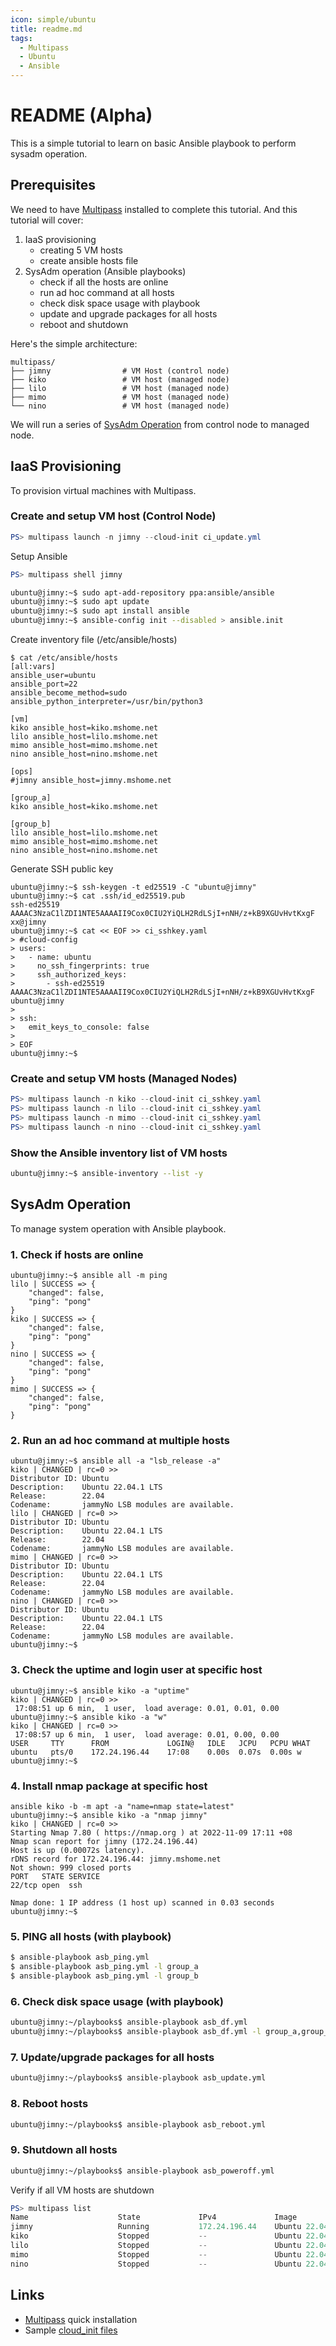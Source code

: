 ```yaml
---
icon: simple/ubuntu
title: readme.md
tags: 
  - Multipass
  - Ubuntu
  - Ansible
---
```


# README (Alpha)

This is a simple tutorial to learn on basic Ansible playbook to perform sysadm operation.  

  
## Prerequisites

We need to have [Multipass](https://multipass.run/install) installed to complete this tutorial.
And this tutorial will cover:  

 1. IaaS provisioning
    - creating 5 VM hosts
    - create ansible hosts file
 1. SysAdm operation (Ansible playbooks)
    - check if all the hosts are online
    - run ad hoc command at all hosts
    - check disk space usage with playbook
    - update and upgrade packages for all hosts
    - reboot and shutdown
   
Here's the simple architecture:

```console
multipass/
├── jimny                # VM Host (control node)
├── kiko                 # VM host (managed node)
├── lilo                 # VM host (managed node)
├── mimo                 # VM host (managed node)
└── nino                 # VM host (managed node)
```

We will run a series of [SysAdm Operation](#sysadm-operation) from control node to managed node.

## IaaS Provisioning
To provision virtual machines with Multipass.

### Create and setup VM host (Control Node)
```powershell
PS> multipass launch -n jimny --cloud-init ci_update.yml
```

Setup Ansible
```powershell
PS> multipass shell jimny
```
```bash
ubuntu@jimny:~$ sudo apt-add-repository ppa:ansible/ansible
ubuntu@jimny:~$ sudo apt update
ubuntu@jimny:~$ sudo apt install ansible
ubuntu@jimny:~$ ansible-config init --disabled > ansible.init
```

Create inventory file (/etc/ansible/hosts)
```console
$ cat /etc/ansible/hosts
[all:vars]
ansible_user=ubuntu
ansible_port=22
ansible_become_method=sudo
ansible_python_interpreter=/usr/bin/python3

[vm]
kiko ansible_host=kiko.mshome.net
lilo ansible_host=lilo.mshome.net
mimo ansible_host=mimo.mshome.net
nino ansible_host=nino.mshome.net

[ops]
#jimny ansible_host=jimny.mshome.net

[group_a]
kiko ansible_host=kiko.mshome.net

[group_b]
lilo ansible_host=lilo.mshome.net
mimo ansible_host=mimo.mshome.net
nino ansible_host=nino.mshome.net
```

Generate SSH public key
```console
ubuntu@jimny:~$ ssh-keygen -t ed25519 -C "ubuntu@jimny"
ubuntu@jimny:~$ cat .ssh/id_ed25519.pub
ssh-ed25519 AAAAC3NzaC1lZDI1NTE5AAAAII9Cox0CIU2YiQLH2RdLSjI+nNH/z+kB9XGUvHvtKxgF xx@jimny
ubuntu@jimny:~$ cat << EOF >> ci_sshkey.yaml
> #cloud-config
> users:
>   - name: ubuntu
>     no_ssh_fingerprints: true
>     ssh_authorized_keys:
>       - ssh-ed25519 AAAAC3NzaC1lZDI1NTE5AAAAII9Cox0CIU2YiQLH2RdLSjI+nNH/z+kB9XGUvHvtKxgF ubuntu@jimny
>
> ssh:
>   emit_keys_to_console: false
>
> EOF
ubuntu@jimny:~$
```

### Create and setup VM hosts (Managed Nodes)
```powershell
PS> multipass launch -n kiko --cloud-init ci_sshkey.yaml
PS> multipass launch -n lilo --cloud-init ci_sshkey.yaml
PS> multipass launch -n mimo --cloud-init ci_sshkey.yaml
PS> multipass launch -n nino --cloud-init ci_sshkey.yaml
```

### Show the Ansible inventory list of VM hosts
```bash
ubuntu@jimny:~$ ansible-inventory --list -y
```  
  
## SysAdm Operation
To manage system operation with Ansible playbook. 

### 1. Check if hosts are online

```console
ubuntu@jimny:~$ ansible all -m ping
lilo | SUCCESS => {
    "changed": false,
    "ping": "pong"
}
kiko | SUCCESS => {
    "changed": false,
    "ping": "pong"
}
nino | SUCCESS => {
    "changed": false,
    "ping": "pong"
}
mimo | SUCCESS => {
    "changed": false,
    "ping": "pong"
}
```

### 2. Run an ad hoc command at multiple hosts

```console
ubuntu@jimny:~$ ansible all -a "lsb_release -a"
kiko | CHANGED | rc=0 >>
Distributor ID: Ubuntu
Description:    Ubuntu 22.04.1 LTS
Release:        22.04
Codename:       jammyNo LSB modules are available.
lilo | CHANGED | rc=0 >>
Distributor ID: Ubuntu
Description:    Ubuntu 22.04.1 LTS
Release:        22.04
Codename:       jammyNo LSB modules are available.
mimo | CHANGED | rc=0 >>
Distributor ID: Ubuntu
Description:    Ubuntu 22.04.1 LTS
Release:        22.04
Codename:       jammyNo LSB modules are available.
nino | CHANGED | rc=0 >>
Distributor ID: Ubuntu
Description:    Ubuntu 22.04.1 LTS
Release:        22.04
Codename:       jammyNo LSB modules are available.
ubuntu@jimny:~$
```

### 3. Check the uptime and login user at specific host

```console
ubuntu@jimny:~$ ansible kiko -a "uptime"
kiko | CHANGED | rc=0 >>
 17:08:51 up 6 min,  1 user,  load average: 0.01, 0.01, 0.00
ubuntu@jimny:~$ ansible kiko -a "w"
kiko | CHANGED | rc=0 >>
 17:08:57 up 6 min,  1 user,  load average: 0.01, 0.00, 0.00
USER     TTY      FROM             LOGIN@   IDLE   JCPU   PCPU WHAT
ubuntu   pts/0    172.24.196.44    17:08    0.00s  0.07s  0.00s w
ubuntu@jimny:~$
```

### 4. Install nmap package at specific host

```console
ansible kiko -b -m apt -a "name=nmap state=latest"
ubuntu@jimny:~$ ansible kiko -a "nmap jimny"
kiko | CHANGED | rc=0 >>
Starting Nmap 7.80 ( https://nmap.org ) at 2022-11-09 17:11 +08
Nmap scan report for jimny (172.24.196.44)
Host is up (0.00072s latency).
rDNS record for 172.24.196.44: jimny.mshome.net
Not shown: 999 closed ports
PORT   STATE SERVICE
22/tcp open  ssh

Nmap done: 1 IP address (1 host up) scanned in 0.03 seconds
ubuntu@jimny:~$
```  

### 5. PING all hosts (with playbook)

```bash
$ ansible-playbook asb_ping.yml
$ ansible-playbook asb_ping.yml -l group_a
$ ansible-playbook asb_ping.yml -l group_b
```

### 6. Check disk space usage (with playbook)

```bash
ubuntu@jimny:~/playbooks$ ansible-playbook asb_df.yml
ubuntu@jimny:~/playbooks$ ansible-playbook asb_df.yml -l group_a,group_b
```

### 7. Update/upgrade packages for all hosts

```bash
ubuntu@jimny:~/playbooks$ ansible-playbook asb_update.yml
```

### 8. Reboot hosts

```bash
ubuntu@jimny:~/playbooks$ ansible-playbook asb_reboot.yml
```
  
### 9. Shutdown all hosts

```bash
ubuntu@jimny:~/playbooks$ ansible-playbook asb_poweroff.yml
```

Verify if all VM hosts are shutdown

```powershell
PS> multipass list
Name                    State             IPv4             Image
jimny                   Running           172.24.196.44    Ubuntu 22.04 LTS
kiko                    Stopped           --               Ubuntu 22.04 LTS
lilo                    Stopped           --               Ubuntu 22.04 LTS
mimo                    Stopped           --               Ubuntu 22.04 LTS
nino                    Stopped           --               Ubuntu 22.04 LTS
```  
  
## Links

 - [Multipass](https://multipass.run/install) quick installation
 - Sample [cloud_init files](https://github.com/myseq/lab21/docs/alpha/)  



